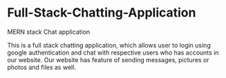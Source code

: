 # Full-Stack-Chatting-Application
MERN stack Chat application

This is a full stack chatting application, which allows user to login using google authentication and chat with respective users who has accounts in our website. Our website has feature of sending messages, pictures or photos and files as well.
